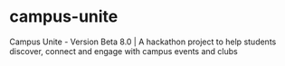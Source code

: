 # campus-unite
Campus Unite - Version Beta 8.0 | A hackathon project to help students discover, connect and engage with campus events and clubs
